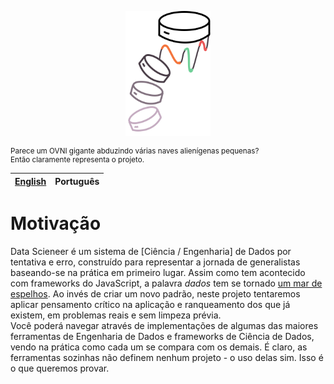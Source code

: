 <p align="center">
    <img style="cursor: default;" src="./assets/logo.svg" height="200px" alt="Data Scieneer's Confusing Logo" />
</p>
<p style="font-size:smaller;">
Parece um OVNI gigante abduzindo várias naves alienígenas pequenas?<br />
Então claramente representa o projeto.
</p>



| [English](README.md) | Português |
| --- | --- |


# Motivação
Data Scieneer é um sistema de [Ciência / Engenharia] de Dados por tentativa e erro, construído para representar a jornada de generalistas baseando-se na prática em primeiro lugar. Assim como tem acontecido com frameworks do JavaScript, a palavra _dados_ tem se tornado [um mar de espelhos](https://xkcd.com/927/). Ao invés de criar um novo padrão, neste projeto tentaremos aplicar pensamento crítico na aplicação e ranqueamento dos que já existem, em problemas reais e sem limpeza prévia.  
Você poderá navegar através de implementações de algumas das maiores ferramentas de Engenharia de Dados e frameworks de Ciência de Dados, vendo na prática como cada um se compara com os demais. É claro, as ferramentas sozinhas não definem nenhum projeto - o uso delas sim. Isso é o que queremos provar.
